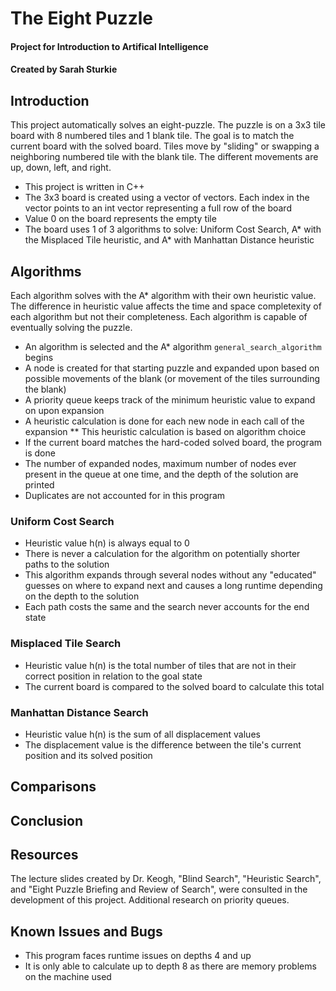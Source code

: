 # The Eight Puzzle
#### Project for Introduction to Artifical Intelligence
#### Created by Sarah Sturkie

## Introduction
This project automatically solves an eight-puzzle. The puzzle is on a 3x3 tile board with 8 numbered tiles and 1 blank tile. The goal is to match the current board with the solved board. Tiles move by "sliding" or swapping a neighboring numbered tile with the blank tile. The different movements are up, down, left, and right. 
* This project is written in C++
* The 3x3 board is created using a vector of vectors. Each index in the vector points to an int vector representing a full row of the board
* Value 0 on the board represents the empty tile
* The board uses 1 of 3 algorithms to solve: Uniform Cost Search, A* with the Misplaced Tile heuristic, and A* with Manhattan Distance heuristic
## Algorithms
Each algorithm solves with the A* algorithm with their own heuristic value. The difference in heuristic value affects the time and space completexity of each algorithm but not their completeness. Each algorithm is capable of eventually solving the puzzle. 
* An algorithm is selected and the A* algorithm ```general_search_algorithm``` begins
* A node is created for that starting puzzle and expanded upon based on possible movements of the blank (or movement of the tiles surrounding the blank)
* A priority queue keeps track of the minimum heuristic value to expand on upon expansion
* A heuristic calculation is done for each new node in each call of the expansion
** This heuristic calculation is based on algorithm choice
* If the current board matches the hard-coded solved board, the program is done
* The number of expanded nodes, maximum number of nodes ever present in the queue at one time, and the depth of the solution are printed
* Duplicates are not accounted for in this program
### Uniform Cost Search
* Heuristic value h(n) is always equal to 0
* There is never a calculation for the algorithm on potentially shorter paths to the solution
* This algorithm expands through several nodes without any "educated" guesses on where to expand next and causes a long runtime depending on the depth to the solution
* Each path costs the same and the search never accounts for the end state
### Misplaced Tile Search
* Heuristic value h(n) is the total number of tiles that are not in their correct position in relation to the goal state
* The current board is compared to the solved board to calculate this total
### Manhattan Distance Search
* Heuristic value h(n) is the sum of all displacement values
* The displacement value is the difference between the tile's current position and its solved position
## Comparisons
## Conclusion
## Resources
The lecture slides created by Dr. Keogh, "Blind Search", "Heuristic Search", and "Eight Puzzle Briefing and Review of Search", were consulted in the development of this project. Additional research on priority queues.
## Known Issues and Bugs
* This program faces runtime issues on depths 4 and up
* It is only able to calculate up to depth 8 as there are memory problems on the machine used
